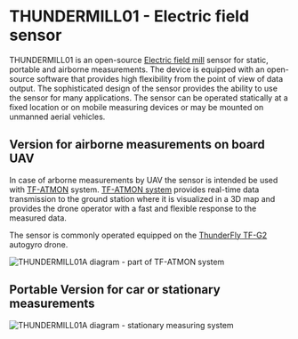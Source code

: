 # THUNDERMILL01 - Electric field sensor 

THUNDERMILL01 is an open-source [Electric field mill](https://en.wikipedia.org/wiki/Field_mill) sensor for static, portable and airborne measurements. The device is equipped with an open-source software that provides high flexibility from the point of view of data output. The sophisticated design of the sensor provides the ability to use the sensor for many applications. The sensor can be operated statically at a fixed location or on mobile measuring devices or may be mounted on unmanned aerial vehicles. 

## Version for airborne measurements on board UAV

In case of arborne measurements by UAV the sensor is intended be used with [TF-ATMON](https://www.thunderfly.cz/tf-atmon.html) system. [TF-ATMON system](https://www.thunderfly.cz/tf-atmon.html) provides real-time data transmission to the ground station where it is visualized in a 3D map and provides the drone operator with a fast and flexible response to the measured data. 


The sensor is commonly operated equipped on the [ThunderFly TF-G2](https://github.com/ThunderFly-aerospace/TF-G2/) autogyro drone. 

![THUNDERMILL01A diagram - part of TF-ATMON system](/doc/img/TF-ATMON-THUNDERMILL.svg)


## Portable Version for car or stationary measurements

![THUNDERMILL01A diagram - stationary measuring system](/doc/img/THUNDERMILL01_stationary.png)
